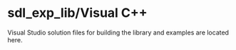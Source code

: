 # sdl_exp_lib/Visual C++
Visual Studio solution files for building the library and examples are located here.
